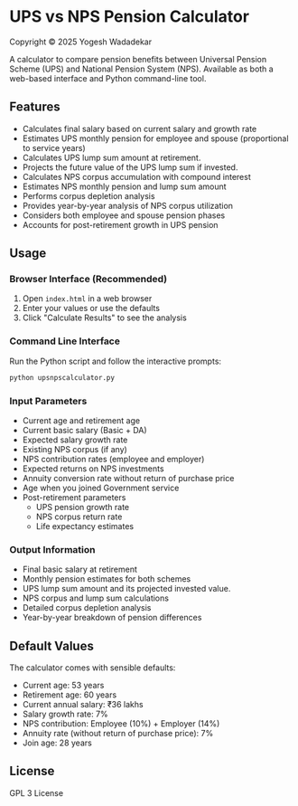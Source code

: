 # UPS vs NPS Pension Calculator

Copyright © 2025 Yogesh Wadadekar

A calculator to compare pension benefits between Universal Pension Scheme (UPS) and National Pension System (NPS). Available as both a web-based interface and Python command-line tool.

## Features

- Calculates final salary based on current salary and growth rate
- Estimates UPS monthly pension for employee and spouse (proportional to service years)
- Calculates UPS lump sum amount at retirement.
- Projects the future value of the UPS lump sum if invested.
- Calculates NPS corpus accumulation with compound interest
- Estimates NPS monthly pension and lump sum amount
- Performs corpus depletion analysis
- Provides year-by-year analysis of NPS corpus utilization
- Considers both employee and spouse pension phases
- Accounts for post-retirement growth in UPS pension

## Usage

### Browser Interface (Recommended)
1. Open `index.html` in a web browser
2. Enter your values or use the defaults
3. Click "Calculate Results" to see the analysis

### Command Line Interface
Run the Python script and follow the interactive prompts:

```bash
python upsnpscalculator.py
```

### Input Parameters

 - Current age and retirement age
 - Current basic salary (Basic + DA)
 - Expected salary growth rate
 - Existing NPS corpus (if any)
 - NPS contribution rates (employee and employer)
 - Expected returns on NPS investments
 - Annuity conversion rate without return of purchase price
 - Age when you joined Government service
 - Post-retirement parameters
   - UPS pension growth rate
   - NPS corpus return rate
   - Life expectancy estimates

### Output Information

- Final basic salary at retirement
- Monthly pension estimates for both schemes
- UPS lump sum amount and its projected invested value.
- NPS corpus and lump sum calculations
- Detailed corpus depletion analysis
- Year-by-year breakdown of pension differences

## Default Values

 The calculator comes with sensible defaults:
 - Current age: 53 years
 - Retirement age: 60 years
 - Current annual salary: ₹36 lakhs
 - Salary growth rate: 7%
 - NPS contribution: Employee (10%) + Employer (14%)
 - Annuity rate (without return of purchase price): 7%
 - Join age: 28 years

 ## License

GPL 3 License
